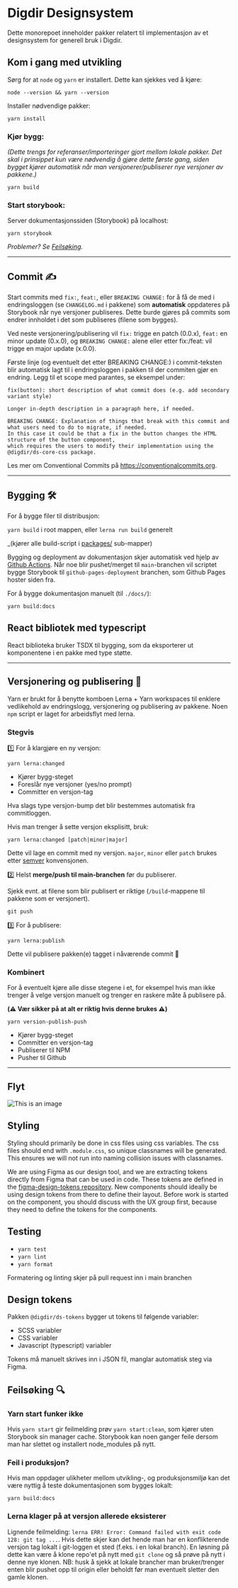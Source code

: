 # Digdir Designsystem

Dette monorepoet inneholder pakker relatert til implementasjon av et designsystem for generell bruk i Digdir.

## Kom i gang med utvikling

Sørg for at `node` og `yarn` er installert. Dette kan sjekkes ved å kjøre:

`node --version && yarn --version`

Installer nødvendige pakker:

`yarn install`

### Kjør bygg:

_(Dette trengs for referanser/importeringer gjort mellom lokale pakker. Det skal i prinsippet kun være nødvendig å gjøre dette første gang, siden bygget kjører automatisk når man versjonerer/publiserer nye versjoner av pakkene.)_

`yarn build`

### Start storybook:

Server dokumentasjonssiden (Storybook) på localhost:

`yarn storybook`


_Problemer? Se [Feilsøking](#feilsøking-🔍)._

---

## Commit ✍️

Start commits med `fix:`, `feat:`, eller `BREAKING CHANGE:` for å få de med i endringsloggen (se `CHANGELOG.md` i pakkene) som **automatisk** oppdateres på Storybook når nye versjoner publiseres. Dette burde gjøres på commits som endrer innholdet i det som publiseres (filene som bygges).

Ved neste versjonering/publisering vil `fix:` trigge en patch (0.0.x), `feat:` en minor update (0.x.0), og `BREAKING CHANGE:` alene eller etter fix:/feat: vil trigge en major update (x.0.0).

Første linje (og eventuelt det etter BREAKING CHANGE:) i commit-teksten blir automatisk lagt til i endringsloggen i pakken til der commiten gjør en endring. Legg til et scope med parantes, se eksempel under:

```
fix(button): short description of what commit does (e.g. add secondary variant style)

Longer in-depth description in a paragraph here, if needed.

BREAKING CHANGE: Explanation of things that break with this commit and what users need to do to migrate, if needed.
In this case it could be that a fix in the button changes the HTML structure of the button component, 
which requires the users to modify their implementation using the @digdir/ds-core-css package.
```

Les mer om Conventional Commits på https://conventionalcommits.org.

---

## Bygging 🛠

For å bygge filer til distribusjon:

`yarn build` i root mappen, eller `lerna run build` generelt

_(kjører alle build-script i [packages/](packages/) sub-mapper)

Bygging og deployment av dokumentasjon skjer automatisk ved hjelp av [Github Actions](.github/workflows/deploy-storybook.yml).
Når noe blir pushet/merget til `main`-branchen vil scriptet bygge Storybook til `github-pages-deployment` branchen, som Github Pages hoster siden fra.

For å bygge dokumentasjon manuelt (til `./docs/`):

`yarn build:docs`

## React bibliotek med typescript
React biblioteka bruker TSDX til bygging, som da eksporterer ut komponentene i en pakke med type støtte.

---


## Versjonering og publisering 🚀

Yarn er brukt for å benytte komboen Lerna + Yarn workspaces til enklere vedlikehold av endringslogg, versjonering og publisering av pakkene. Noen `npm` script er laget for arbeidsflyt med lerna.

### Stegvis

1️⃣ For å klargjøre en ny versjon:

`yarn lerna:changed`

- Kjører bygg-steget
- Foreslår nye versjoner (yes/no prompt)
- Committer en versjon-tag

Hva slags type versjon-bump det blir bestemmes automatisk fra commitloggen.

Hvis man trenger å sette versjon eksplisitt, bruk:

`yarn lerna:changed [patch|minor|major]`

Dette vil lage en commit med ny versjon. `major`, `minor` eller `patch` brukes etter [semver](https://semver.org/) konvensjonen.

2️⃣ Helst **merge/push til main-branchen** før du publiserer.

Sjekk evnt. at filene som blir publisert er riktige (`/build`-mappene til pakkene som er versjonert).

`git push`

3️⃣ For å publisere:

`yarn lerna:publish`

Dette vil publisere pakken(e) tagget i nåværende commit 🚀

### Kombinert

For å eventuelt kjøre alle disse stegene i et, for eksempel hvis man ikke trenger å velge versjon manuelt og trenger en raskere måte å publisere på.

**(⚠️ Vær sikker på at alt er riktig hvis denne brukes ⚠️)**

`yarn version-publish-push`

- Kjører bygg-steget
- Committer en versjon-tag
- Publiserer til NPM
- Pusher til Github

---

## Flyt
![This is an image](https://i.imgur.com/odtvCmv.png)

## Styling
Styling should primarily be done in css files using css variables. The css files should end with `.module.css`, so unique classnames will be generated. This ensures we will not run into naming collision issues with classnames.

We are using Figma as our design tool, and we are extracting tokens directly from Figma that can be used in code. These tokens are defined in the [figma-design-tokens repository](https://github.com/Altinn/figma-design-tokens). New components should ideally be using design tokens from there to define their layout. Before work is started on the component, you should discuss with the UX group first, because they need to define the tokens for the components.

## Testing
* `yarn test`
* `yarn lint`
* `yarn format`

Formatering og linting skjer på pull request inn i main branchen

## Design tokens
Pakken `@digdir/ds-tokens` bygger ut tokens til følgende variabler:
* SCSS variabler
* CSS variabler
* Javascript (typescript) variabler

Tokens må manuelt skrives inn i JSON fil, manglar automatisk steg via Figma.

## Feilsøking 🔍

### Yarn start funker ikke

Hvis `yarn start` gir feilmelding prøv `yarn start:clean`, som kjører uten Storybook sin manager cache. Storybook kan noen ganger feile dersom man har slettet og installert node_modules på nytt.
### Feil i produksjon?

Hvis man oppdager ulikheter mellom utvikling-, og produksjonsmiljø kan det være nyttig å teste dokumentasjonen som bygges lokalt:

`yarn build:docs`
### Lerna klager på at versjon allerede eksisterer

Lignende feilmelding: `lerna ERR! Error: Command failed with exit code 128: git tag ...`. 
Hvis dette skjer kan det hende man har en konflikterende versjon tag lokalt i git-loggen et sted (f.eks. i en lokal branch). En løsning på dette kan være å klone repo'et på nytt med `git clone` og så prøve på nytt i denne nye klonen. NB: husk å sjekk at lokale brancher man bruker/trenger enten blir pushet opp til origin eller beholdt før man eventuelt sletter den gamle klonen.


